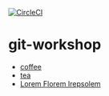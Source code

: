 [![CircleCI](https://circleci.com/gh/profile-org-name/repo-name/tree/master.svg?style=svg)](https://circleci.com/gh/profile-org-name/repo-name/tree/master)

# git-workshop
- [coffee](coffee.md)
- [tea](tea.md)
- [Lorem Florem Irepsolem](https://jaspervdj.be/lorem-markdownum/)

